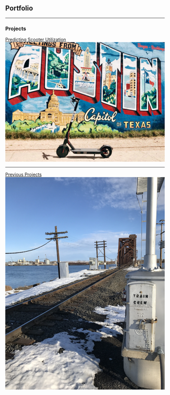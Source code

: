 ## Portfolio

---

### Projects

[Predicting Scooter Utilization](/scooter_project.md)
<img src="images/austin_scooter.jpg"/>

---
[Previous Projects](/railroad.md)
<img src="images/snake_river_bridge.jpeg"/>
